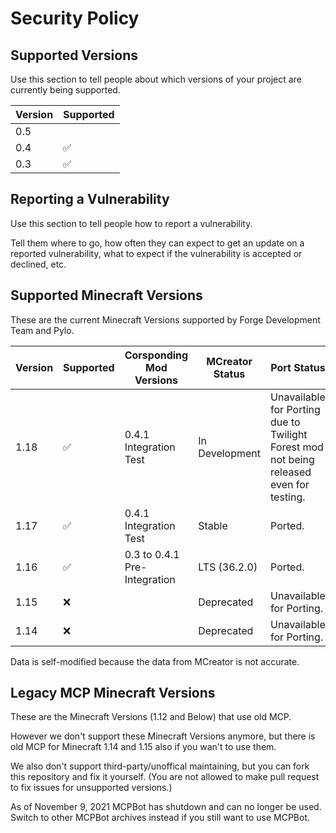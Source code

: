 # Security Policy

## Supported Versions

Use this section to tell people about which versions of your project are currently being supported.

| Version | Supported          |
| ------- | ------------------ |
| 0.5     |                    |
| 0.4     | :white_check_mark: |
| 0.3     | :white_check_mark: |

## Reporting a Vulnerability

Use this section to tell people how to report a vulnerability.

Tell them where to go, how often they can expect to get an update on a reported vulnerability, what to expect if the vulnerability is accepted or declined, etc.

## Supported Minecraft Versions

These are the current Minecraft Versions supported by Forge Development Team and Pylo.

| Version | Supported          | Corsponding Mod Versions                            | MCreator Status | Port Status                                                        |
| ------- | ------------------ | --------------------------------------------------- | --------------- | ------------------------------------------------------------------ |
| 1.18    | :white_check_mark: | 0.4.1 Integration Test                              | In Development  | Unavailable for Porting due to Twilight Forest mod not being released even for testing. |
| 1.17    | :white_check_mark: | 0.4.1 Integration Test                              | Stable          | Ported.                                                            |
| 1.16    | :white_check_mark: | 0.3 to 0.4.1 Pre-Integration                        | LTS (36.2.0)    | Ported.                                                            |
| 1.15    | :x:                |                                                     | Deprecated      | Unavailable for Porting.                                           |
| 1.14    | :x:                |                                                     | Deprecated      | Unavailable for Porting.                                           |

Data is self-modified because the data from MCreator is not accurate.

## Legacy MCP Minecraft Versions

These are the Minecraft Versions (1.12 and Below) that use old MCP.

However we don't support these Minecraft Versions anymore, but there is old MCP for Minecraft 1.14 and 1.15 also if you wan't to use them.

We also don't support third-party/unoffical maintaining, but you can fork this repository and fix it yourself. (You are not allowed to make pull request to fix issues for unsupported versions.)

As of November 9, 2021 MCPBot has shutdown and can no longer be used. Switch to other MCPBot archives instead if you still want to use MCPBot.

